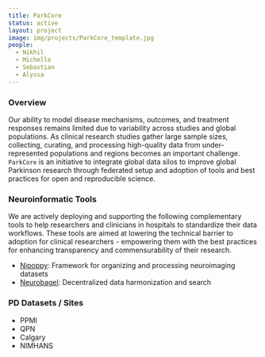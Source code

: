 ```yaml
---
title: ParkCore
status: active
layout: project
image: img/projects/ParkCore_template.jpg
people:
  - Nikhil
  - Michelle
  - Sebastian
  - Alyssa
---
```


### Overview

Our ability to model disease mechanisms, outcomes, and treatment responses remains limited due to variability across studies and global populations. As clinical research studies gather large sample sizes, collecting, curating, and processing high-quality data from under-represented populations and regions becomes an important challenge. `ParkCore` is an initiative to integrate global data silos to improve global Parkinson research through federated setup and adoption of tools and best practices for open and reproducible science.

### Neuroinformatic Tools

We are actively deploying and supporting the following complementary tools to help researchers and clinicians in hospitals to standardize their data workflows. These tools are aimed at lowering the technical barrier to adoption for clinical researchers - empowering them with the best practices for enhancing transparency and commensurability of their research.

- [Nipoppy](https://neurobagel.org/nipoppy/overview/): Framework for organizing and processing neuroimaging datasets
- [Neurobagel](https://neurobagel.org/): Decentralized data harmonization and search

### PD Datasets / Sites

- PPMI
- QPN
- Calgary
- NIMHANS
